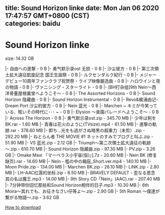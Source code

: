 
title: Sound Horizon linke
date: Mon Jan 06 2020 17:47:57 GMT+0800 (CST)    
categories: baidu
---

# Sound Horizon linke
size: 14.32 GB
 
 
|- 自由への進撃 - 0 B
|- 勇气默示录ost  无损 - 0 B
|- 沙尘彼方 - 0 B
|- 第三次領土拡大遠征凱旋記念 国王生誕祭 - 0 B
|- ルクセンダルク紀行 - 0 B
|- メジャーデビュー10周年ファンクラブ祝贺祭・ライブ映像厳选曲 - 0 B
|- ハロウインと夜の物語 - 0 B
|- ヴァニシング・スターライト - 0 B
|- [BH打杂组]9th Nein～西洋骨董屋根裏堂へようこそ～ - 0 B
|- The Assorted Horizons - 0 B
|- Sound Horizon 隐藏曲 - 0 B
|- Sound Horizon Instrumental - 0 B
|- Revo&梶浦由记-Dream Port  沙尘的彼方 - 0 B
|- Nein 蓝光 - 0 B
|- Marchen ~ キミが今笑っている、眩いその時代に･･･ ~ - 0 B
|- Elysion ～楽園パレードへようこそ～ - 0 B
|- Across The Horizon - 0 B
|- 勇气默示录ost.zip - 345.70 MB
|- 少年は剣を BK.rar - 1.60 MB
|- 青春は花火のように(TVsize).mp4 - 61.50 MB
|- 進撃の軌跡.rar - 378.60 MB
|- 即ち...光をも逃がさぬ暗黒の超重力（未剪）.zip - 292.20 MB
|- ねとらん者 THE MOVIE #1 ネットのすみでブログと叫ぶ.zip - 51.90 MB
|- VS 蓝光.zip - 2.12 GB
|- Triumph～第二次領土拡大遠征の軌跡～.zip - 610.70 MB
|- Sound Horizon 隐藏曲.zip - 97.30 MB
|- PV.zip - 3.26 GB
|- Omake Maxi 『マーベラス小宇宙(仮)』].7z - 20.60 MB
|- Nein BK (修复缺页).rar - 14.60 MB
|- Nein - 槛の中の箱庭_Short.ver.mp4 - 140.10 MB
|- Moon Pride.zip - 134.00 MB
|- Marchen BK.zip - 26.10 MB
|- LiNK.zip - 2.80 MB
|- LH-AAC红莲的坐标.zip - 6.50 MB
|- BRAVELY DEFAULT - 歪なる思念 其の名は魔王.mp3 - 14.00 MB
|- 9th Story CD「Nein」(AAC).rar - 207.40 MB
|- 7分钟带你回忆那些和Sound Horizon相伴的日子.mp3 - 10.30 MB
|- 6th Moira～其れでも、お征きなさい仔等よ～.zip - 2.90 GB
|- 5th Roman ～僕達が繋がる物語～.zip - 3.62 GB

[How to download](https://bpcam.bemobtrk.com/go/2ceec3aa-1ca2-46d6-b9ff-aaa5c184517c?jno=2481)